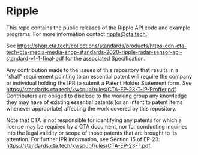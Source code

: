 # Ripple

This repo contains the public releases of the Ripple API code and example programs. For more information contact ripple@cta.tech. 

See https://shop.cta.tech/collections/standards/products/https-cdn-cta-tech-cta-media-media-shop-standards-2020-ripple-radar-sensor-api-standard-v1-1-final-pdf for the associated Specification.

Any contribution made to the issues of this repository that results in a “shall” requirement pointing to an essential patent will require the company or individual holding the IPR to submit a Patent Holder Statement form. See https://standards.cta.tech/kwspub/rules/CTA-EP-23-T-IP-Proffer.pdf. Contributors are obliged to disclose to the working group any knowledge they may have of existing essential patents (or an intent to patent items whenever appropriate) affecting the work covered by this repository.

Note that CTA is not responsible for identifying any patents for which a license may be required by a CTA document, nor for conducting inquiries into the legal validity or scope of those patents that are brought to its attention. For further IPR information, see Section 15 of EP-23: https://standards.cta.tech/kwspub/rules/CTA-EP-23-T.pdf.
